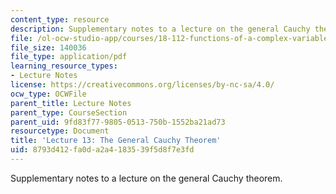 ```yaml
---
content_type: resource
description: Supplementary notes to a lecture on the general Cauchy theorem.
file: /ol-ocw-studio-app/courses/18-112-functions-of-a-complex-variable-fall-2008/8793d412fa0da2a4183539f5d8f7e3fd_lecture13.pdf
file_size: 140036
file_type: application/pdf
learning_resource_types:
- Lecture Notes
license: https://creativecommons.org/licenses/by-nc-sa/4.0/
ocw_type: OCWFile
parent_title: Lecture Notes
parent_type: CourseSection
parent_uid: 9fd83f77-9805-0513-750b-1552ba21ad73
resourcetype: Document
title: 'Lecture 13: The General Cauchy Theorem'
uid: 8793d412-fa0d-a2a4-1835-39f5d8f7e3fd
---
```

Supplementary notes to a lecture on the general Cauchy theorem.